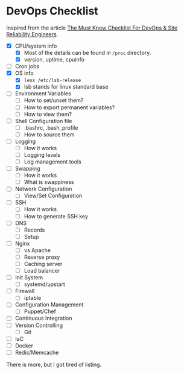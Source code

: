 # DevOps Checklist

Inspired from the article [The Must Know Checklist For DevOps & Site Reliability Engineers](https://hackernoon.com/the-must-know-checklist-for-devops-system-reliability-engineers-f74c1cbf259d).

- [x] CPU/system info
  - [x] Most of the details can be found in `/proc` directory.
  - [x] version, uptime, cpuinfo
- [ ] Cron jobs
- [x] OS info
  - [x] `less /etc/lsb-release`
  - [x] lsb stands for linux standard base
- [ ] Environment Variables
  - [ ] How to set/unset them?
  - [ ] How to export permanent variables?
  - [ ] How to view them?
- [ ] Shell Configuration file
  - [ ] .bashrc, .bash_profile
  - [ ] How to source them
- [ ] Logging
  - [ ] How it works
  - [ ] Logging levels
  - [ ] Log management tools
- [ ] Swapping
  - [ ] How it works
  - [ ] What is swappiness
- [ ] Network Configuration
  - [ ] View/Set Configuration
- [ ] SSH
  - [ ] How it works
  - [ ] How to generate SSH key
- [ ] DNS
  - [ ] Records
  - [ ] Setup
- [ ] Nginx
  - [ ] vs Apache
  - [ ] Reverse proxy
  - [ ] Caching server
  - [ ] Load balancer
- [ ] Init System
  - [ ] systemd/upstart
- [ ] Firewall
  - [ ] iptable
- [ ] Configuration Management
  - [ ] Puppet/Chef
- [ ] Continuous Integration
- [ ] Version Controlling
  - [ ] Git
- [ ] IaC
- [ ] Docker
- [ ] Redis/Memcache

There is more, but I got tired of listing.
